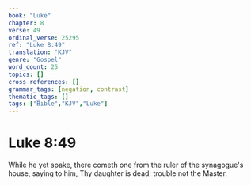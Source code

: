 ```yaml
---
book: "Luke"
chapter: 8
verse: 49
ordinal_verse: 25295
ref: "Luke 8:49"
translation: "KJV"
genre: "Gospel"
word_count: 25
topics: []
cross_references: []
grammar_tags: [negation, contrast]
thematic_tags: []
tags: ["Bible","KJV","Luke"]
---
```


# Luke 8:49

While he yet spake, there cometh one from the ruler of the synagogue's house, saying to him, Thy daughter is dead; trouble not the Master.
